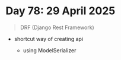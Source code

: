 # Day 78: 29 April 2025

> DRF (Django Rest Framework) 

- shortcut way of creating api

    - using ModelSerializer